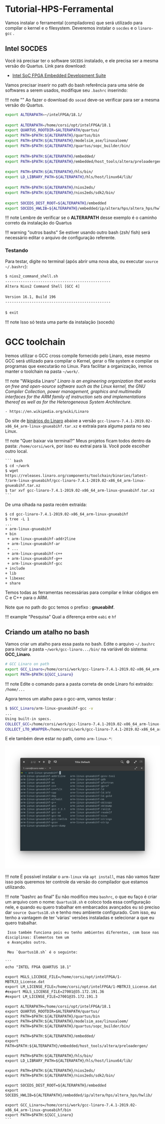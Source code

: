 # Tutorial-HPS-Ferramental

Vamos instalar o ferramental (compiladores) que será utilizado para compilar o kernel e o filesystem. Deveremos instalar o `socdes` e o `linaro-gcc` .

## Intel SOCDES

Você irá precisar ter o software `SOCEDS` instalado, e ele precisa ser a mesma versão do Quartus. Link para download:
   
   - [Intel SoC FPGA Embedded Development Suite](http://fpgasoftware.intel.com/soceds/)

Vamos precisar inserir no path do bash referência para uma série de softwares a serem usados, modifique seu `.bashrc` inserindo: 

!!! note ""
   Ao fazer o download do `soced` deve-se verificar para ser a mesma versão do Quartus.

```bash
export ALTERAPATH=~/intelFPGA/18.1/

export ALTERAPATH=/home/corsi/opt/intelFPGA/18.1
export QUARTUS_ROOTDIR=$ALTERAPATH/quartus/
export PATH=$PATH:${ALTERAPATH}/quartus/bin
export PATH=$PATH:${ALTERAPATH}/modelsim_ase/linuxaloem/
export PATH=$PATH:${ALTERAPATH}/quartus/sopc_builder/bin/

export PATH=$PATH:${ALTERAPATH}/embedded/
export PATH=$PATH:${ALTERAPATH}/embedded/host_tools/altera/preloadergen/

export PATH=$PATH:${ALTERAPATH}/hls/bin/
export LD_LIBRARY_PATH=${ALTERAPATH}/hls/host/linux64/lib/

export PATH=$PATH:${ALTERAPATH}/nios2eds/
export PATH=$PATH:${ALTERAPATH}/nios2eds/sdk2/bin/

export SOCEDS_DEST_ROOT=${ALTERAPATH}/embedded
export SOCEDS_HWLIB=${ALTERAPATH}/embedded/ip/altera/hps/altera_hps/hwlib/
```

!!! note
    Lembre de verificar se o **ALTERAPATH** desse exemplo é o caminho correto da instalação do Quartus

!!! warning "outros bashs"
    Se estiver usando outro bash (zsh/ fish) será necessário editar o arquivo de configuração referente.
    
### Testando

Para testar, digite no terminal (após abrir uma nova aba, ou executar `source ~/.bashrc`):

``` bash
$ nios2_command_shell.sh 
------------------------------------------------
Altera Nios2 Command Shell [GCC 4]

Version 16.1, Build 196
------------------------------------------------

$ exit
```

!!! note
    Isso só testa uma parte da instalação (soceds)

# GCC toolchain

Iremos utilizar o GCC cross compile fornecido pelo Linaro, esse mesmo GCC será utilizado para compilar o Kernel, gerar o file system e compilar os programas que executarão no Linux. Para facilitar a organização, iremos manter o toolchain na pasta `~/work/`.


!!! note "Wikipidia Linaro"
    *Linaro is an engineering organization that works on free and open-source software such as the Linux kernel, the GNU Compiler Collection, power management, graphics and multimedia interfaces for the ARM family of instruction sets and implementations thereof as well as for the Heterogeneous System Architecture.*

    - https://en.wikipedia.org/wiki/Linaro

Do site de [binários do Linaro](https://releases.linaro.org/components/toolchain/binaries/latest-7/arm-linux-gnueabihf/) abaixe a versão `gcc-linaro-7.4.1-2019.02-x86_64_arm-linux-gnueabihf.tar.xz` e extraía para alguma pasta no seu Linux.

!!! note "Quer baixar via terminal?"
     Meus projetos ficam todos dentro da pasta: `/home/corsi/work`, por isso eu extraí para lá. Você pode escolher outro local.
     
    ``` bash
    $ cd ~/work
    $ wget https://releases.linaro.org/components/toolchain/binaries/latest-7/arm-linux-gnueabihf/gcc-linaro-7.4.1-2019.02-x86_64_arm-linux-gnueabihf.tar.xz
    $ tar xvf gcc-linaro-7.4.1-2019.02-x86_64_arm-linux-gnueabihf.tar.xz
    ```

De uma olhada na pasta recém extraída: 

```
$ cd gcc-linaro-7.4.1-2019.02-x86_64_arm-linux-gnueabihf 
$ tree -L 1
...
+ arm-linux-gnueabihf
+ bin
 + arm-linux-gnueabihf-addr2line
 + arm-linux-gnueabihf-ar
 + ...
 + arm-linux-gnueabihf-c++
 + arm-linux-gnueabihf-g++
 + arm-linux-gnueabihf-gcc
+ include
+ lib
+ libexec
+ share
```

Temos todas as ferramentas necessárias para compilar e linkar códigos em C e C++ para o ARM.

Note que no path do gcc temos o prefixo : **gnueabihf**. 

!!! example "Pesquisa"
    Qual a diferença entre `eabi` e `hf`

## Criando um atalho no bash

Vamos criar um atalho para essa pasta no bash. Edite o arquivo `~/.bashrc` para incluir a pasta `~/work/gcc-linaro.../bin/` na variável do sistema: **GCC_Linaro**.

```bash
# GCC Linaro on path
export GCC_Linaro=/home/corsi/work/gcc-linaro-7.4.1-2019.02-x86_64_arm-linux-gnueabihf/bin
export PATH=$PATH:${GCC_Linaro}
```

!!! note
    Edite o comando para a pasta correta de onde Linaro foi extraído: `/home/...`

Agora temos um atalho para o gcc-arm, vamos testar :

```bash
$ $GCC_Linaro/arm-linux-gnueabihf-gcc -v
...
Using built-in specs.
COLLECT_GCC=/home/corsi/work/gcc-linaro-7.4.1-2019.02-x86_64_arm-linux-gnueabihf/bin/arm-linux-gnueabihf-gcc
COLLECT_LTO_WRAPPER=/home/corsi/work/gcc-linaro-7.4.1-2019.02-x86_64_arm-linux-gnueabihf/bin/../libexec/gcc/arm-linux-gnueabihf/7.4.1/lto-wrapper
```

E ele também deve estar no path, como `arm-linux-*`:

![](figs/Tutorial-HLS-BuildSystem-armgcc.png)

!!! note
    É possível instalar o `arm-linux` via `apt install`, mas não vamos fazer isso pois queremos ter controle da versão do compilador que estamos utilizando.


!!! note "bashrc ao final"
     Eu não modifico meu `bashrc`, o que eu faço é criar um arquivo com o nome: `Quartus18.sh` 
     e coloco toda essa configuração nele, e quando eu quero trabalhar em embarcados avançados eu só
     preciso dar `source Quartus18.sh` e tenho meu ambiente configurado. Com isso, eu tenho
     a vantagem de ter 'várias' versões instaladas e selecionar a que eu quero trabalhar. 
     
     Isso também funciona pois eu tenho ambientes diferentes, com base nas disciplinas: Elementos tem um
     e Avançados outro.
     
     Meu `Quartus18.sh` é o seguinte:
     
    ```
    echo "INTEL FPGA QUARTUS 18.1"

    export MGLS_LICENSE_FILE=/home/corsi/opt/intelFPGA/1-MBTRJ3_License.dat
    export LM_LICENSE_FILE=/home/corsi/opt/intelFPGA/1-MBTRJ3_License.dat
    #export MGLS_LICENSE_FILE=27001@35.172.191.36
    #export LM_LICENSE_FILE=27001@35.172.191.3

    export ALTERAPATH=/home/corsi/opt/intelFPGA/18.1
    export QUARTUS_ROOTDIR=$ALTERAPATH/quartus/
    export PATH=$PATH:${ALTERAPATH}/quartus/bin
    export PATH=$PATH:${ALTERAPATH}/modelsim_ase/linuxaloem/
    export PATH=$PATH:${ALTERAPATH}/quartus/sopc_builder/bin/

    export PATH=$PATH:${ALTERAPATH}/embedded/
    export PATH=$PATH:${ALTERAPATH}/embedded/host_tools/altera/preloadergen/

    export PATH=$PATH:${ALTERAPATH}/hls/bin/
    export LD_LIBRARY_PATH=${ALTERAPATH}/hls/host/linux64/lib/

    export PATH=$PATH:${ALTERAPATH}/nios2eds/
    export PATH=$PATH:${ALTERAPATH}/nios2eds/sdk2/bin/

    export SOCEDS_DEST_ROOT=${ALTERAPATH}/embedded
    export SOCEDS_HWLIB=${ALTERAPATH}/embedded/ip/altera/hps/altera_hps/hwlib/

    export GCC_Linaro=/home/corsi/work/gcc-linaro-7.4.1-2019.02-x86_64_arm-linux-gnueabihf/bin
    export PATH=$PATH:${GCC_Linaro}
    ```
